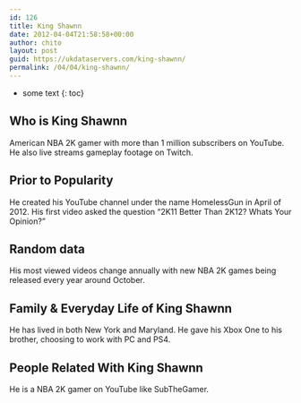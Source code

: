 ```yaml
---
id: 126
title: King Shawnn
date: 2012-04-04T21:58:58+00:00
author: chito
layout: post
guid: https://ukdataservers.com/king-shawnn/
permalink: /04/04/king-shawnn/
---
```


* some text
{: toc}


## Who is  King Shawnn
                  
                  
                  
American NBA 2K gamer with more than 1 million subscribers on YouTube. He also live streams gameplay footage on Twitch.
                  
                
                
                
## Prior to Popularity 
                  
                  
                  
He created his YouTube channel under the name HomelessGun in April of 2012. His first video asked the question &#8220;2K11 Better Than 2K12? Whats Your Opinion?&#8221;
                  
                
                
                
## Random data 
                  
                  
                  
His most viewed videos change annually with new NBA 2K games being released every year around October.
                  
                
                
                
## Family & Everyday Life of King Shawnn
                  
                  
                  
He has lived in both New York and Maryland. He gave his Xbox One to his brother, choosing to work with PC and PS4.
                  
                
                
                
## People Related With  King Shawnn
                  
                  
                  
He is a NBA 2K gamer on YouTube like SubTheGamer.
                  
                
              
            
          
          
          
    
    
  
